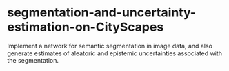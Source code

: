# segmentation-and-uncertainty-estimation-on-CityScapes
Implement a network for semantic segmentation in image data, and also generate estimates of aleatoric and epistemic uncertainties associated with the segmentation.
